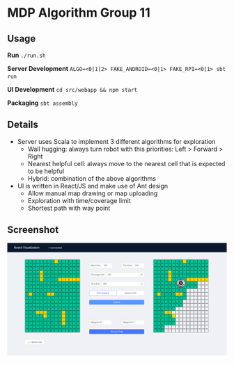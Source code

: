 # MDP Algorithm Group 11

## Usage
**Run**
`./run.sh`

**Server Development**
`ALGO=<0|1|2> FAKE_ANDROID=<0|1> FAKE_RPI=<0|1> sbt run`

**UI Development**
`cd src/webapp && npm start`

**Packaging**
`sbt assembly`

## Details
* Server uses Scala to implement 3 different algorithms for exploration
  * Wall hugging: always turn robot with this priorities: Left > Forward > Right
  * Nearest helpful cell: always move to the nearest cell that is expected to be helpful
  * Hybrid: combination of the above algorithms
* UI is written in React/JS and make use of Ant design
  * Allow manual map drawing or map uploading
  * Exploration with time/coverage limit
  * Shortest path with way point

## Screenshot
![UI Screenshot](screenshot.png)
